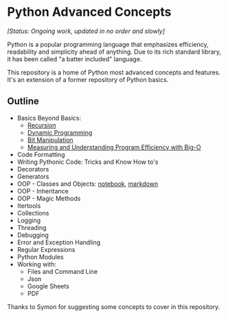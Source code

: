 # Python Advanced Concepts

*[Status: Ongoing work, updated in no order and slowly]*

Python is a popular programming language that emphasizes efficiency, readability and simplicity ahead of anything. Due to its rich standard library, it has been called "a batter included" language.

This repository is a home of Python most advanced concepts and features. It's an extension of a former repository of Python basics.

## Outline

* Basics Beyond Basics:
    * [Recursion](markdowns/recursion.md)
    * [Dynamic Programming](markdowns/dynamic-programming.md)
    * [Bit Manipulation](markdowns/bit-manipulation.md)
    * [Measuring and Understanding Program Efficiency with Big-O](markdowns/big-oooh.md)
* Code Formatting
* Writing Pythonic Code: Tricks and Know How to's
* Decorators
* Generators
* OOP - Classes and Objects: [notebook](notebooks/oop-classes-objects.ipynb), [markdown](markdowns/oop-classes-objects.md)
* OOP - Inheritance
* OOP - Magic Methods
* Itertools
* Collections
* Logging
* Threading
* Debugging
* Error and Exception Handling
* Regular Expressions
* Python Modules
* Working with:
  * Files and Command Line
  * Json
  * Google Sheets
  * PDF
  
Thanks to Symon for suggesting some concepts to cover in this repository.
